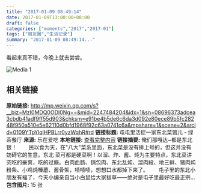 ```yaml
---
title: "2017-01-09 08:49:14"
date: 2017-01-09T13:00:00+08:00
draft: false
categories: ["moments","2017","2017-01"]
tags: ["朋友圈","生活记录"]
summary: "2017-01-09 08:49:14..."
---
```


看起来真不错，今晚上就去尝尝。

![Media 1](/Moments/photos/2017-01-09/201701090849140.jpg)

## 相关链接

**原始链接:** http://mp.weixin.qq.com/s?__biz=MzI0MDQ0ODI0Ng==&mid=2247484204&idx=1&sn=08696373adcea3cbdb41adf9ff55d903&chksm=e91be4b5de6c6da3d092e80ece89b5fc28248f950a510e5e62110d0bfd1968f92c63a0741c6a&mpshare=1&scene=2&srcid=0109YTpYlqlHPBLrr0yzWqhR#rd
**链接标题:** 屯屯里活捉一家东北菜馆儿 - 绿茶餐厅
**来源:** 乐在爱吃
**本地链接:** [查看完整内容](/link_content/2017/01/2017-01-09-3/link_content/)
**链接摘要:** 俺们那嘎达~都是东北银！        民以食为天，在"八大"菜系里面，东北菜是没有排上号的，但这并没有妨碍它的生意。东北 菜可都是硬菜啊！以溜、炸、酱、炖为主要特点，东北菜讲究吃的豪爽，吃的过瘾。白肉血肠、锅包肉、东北乱炖、溜肉段、地三鲜、猪肉炖粉条、小鸡炖榛蘑、酱骨架，啧啧啧，想想口水都掉下来了。       屯子里的东北小朋友有福了，今天小编亲自当小白鼠给大家拔草——绝对是屯子里最好吃最正宗...
**包含图片:** 15 张

